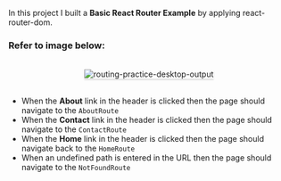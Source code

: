 In this project I built a **Basic React Router Example** by applying react-router-dom.

### Refer to image below:

<br/>
<div style="text-align: center;">
    <img src="https://assets.ccbp.in/frontend/content/react-js/routing-practice-output.gif" alt="routing-practice-desktop-output" style="max-width:70%;box-shadow:0 2.8px 2.2px rgba(0, 0, 0, 0.12)">
</div>
<br/>

- When the **About** link in the header is clicked then the page should navigate to the `AboutRoute`
- When the **Contact** link in the header is clicked then the page should navigate to the `ContactRoute`
- When the **Home** link in the header is clicked then the page should navigate back to the `HomeRoute`
- When an undefined path is entered in the URL then the page should navigate to the `NotFoundRoute`
  